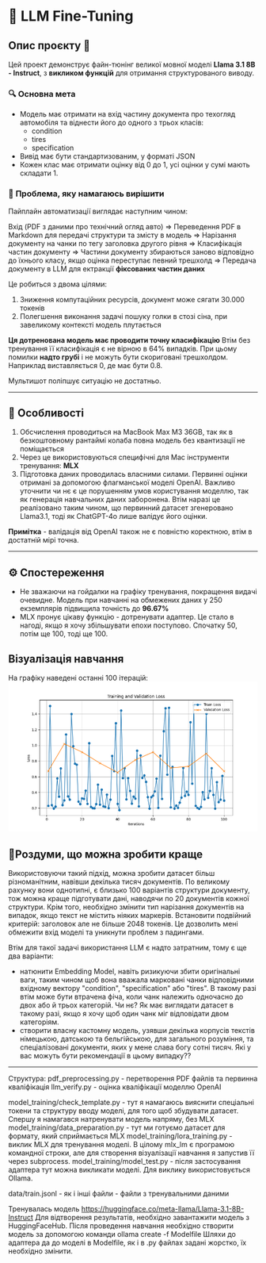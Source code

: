 # 🤖 LLM Fine-Tuning


## Опис проєкту 📄

Цей проект демонструє файн-тюнінг великої мовної моделі **Llama 3.1 8B - Instruct**, з **викликом функцій** для отримання структурованого виводу.

### 🔍 **Основна мета**
- Модель має отримати на вхід частину документа про техогляд автомобіля та віднести його до одного з трьох класів:
  - condition
  - tires
  - specification
- Вивід має бути стандартизованим, у форматі JSON
- Кожен клас має отримати оцінку від 0 до 1, усі оцінки у сумі мають складати 1.

### 🚩 **Проблема, яку намагаюсь вирішити**
Пайплайн автоматизації виглядає наступним чином:

Вхід (PDF з даними про технічний огляд авто) => Переведення PDF в Мarkdown для передачі структури та змісту в модель => Нарізання документу на чанки по тегу заголовка другого рівня => Класифікація частин документу =>
Частини документу збираються заново відповідно до їхнього класу, якщо оцінка переступає певний трешхолд => Передача документу в LLM для ектракції **фіксованих частин даних**

Це робиться з двома цілями: 
1. Зниження компутаційних ресурсів, документ може сягати 30.000 токенів
2. Полегшення виконання задачі пошуку голки в стозі сіна, при завеликому контексті модель плутається

**Ця дотренована модель має проводити точну класифікацію**
Втім без тренування її класифікація є не вірною в 64% випадків.
При цьому помилки **надто грубі** і не можуть бути скориговані трешхолдом. Наприклад виставляється 0, де має бути 0.8.

Мультишот поліпшує ситуацію не достатньо.

---

## 🚀 **Особливості**
1. Обсчислення проводиться на MacBook Max M3 36GB, так як в безкоштовному рантаймі колаба повна модель без квантизації не поміщається 
2. Через це використовуються специфічні для Mac інструменти тренування: **MLX**
3. Підготовка даних проводилась власними силами. Первинні оцінки отримані за допомогою флагманської моделі OpenAI. Важливо уточнити чи нє є це порушенням умов користування моделлю, так як генерація навчальних даних заборонена. Втім наразі це реалізовано таким чином, що первинний датасет згенеровано Llama3.1, тоді як ChatGPT-4o лише валідує його оцінки.

**Примітка** - валідація від OpenAI також не є повністю коректною, втім в достатній мірі точна.

---

## ⚙️ **Спостереження**
- Не зважаючи на гойдалки на графіку тренування, покращення видачі очевидне. Модель при навчанні на обмежених даних у 250 екземплярів підвищила точність до **96.67%**
- MLX пронує цікаву функцію - дотренувати адаптер. Це стало в нагоді, якщо я хочу збільшувати епохи поступово. Спочатку 50, потім ще 100, тоді ще 100.

## **Візуалізація навчання**

На графіку наведені останні 100 ітерацій:
![Training Loss Plot](training_loss_plot.png)

## 🤔**Роздуми, що можна зробити краще**

Використовуючи такий підхід, можна зробити датасет більш різноманітним, навівши декілька тисяч документів. По великому рахунку вони однотипні, є близько 100 варіантів структури документу, тож можна краще підготувати дані, наводячи по 20 документів кожної структури.
Крім того, необхідно змінити тип нарізання документів на випадок, якщо текст не містить ніяких маркерів. Встановити подвійний критерій: заголовок але не більше 2048 токенів. Це дозволить мені обмежити вхід моделі та уникнути проблем з падингами.

Втім для такої задачі використання LLM є надто затратним, тому є ще два варіанти:
- натюнити Embedding Model, навіть ризикуючи збити оригінальні ваги, таким чином щоб вона вважала марковані чанки відповідними вхідному вектору "condition", "specification" або "tires". В такому разі втім може бути втрачена фіча, коли чанк належить одночасно до двох або й трьох категорій. Чи нє? Як має виглядати датасет в такому разі, якщо я хочу щоб один чанк міг відповідати двом категоріям.
- створити власну кастомну модель, узявши декілька корпусів текстів німецькою, датською та бельгійською, для загального розуміння, та спеціалізовані документи, яких у мене слава богу сотні тисяч. Які у вас можуть бути рекомендації в цьому випадку??
  
---

Структура: 
pdf_preprocessing.py - перетворення PDF файлів та первинна кваліфікація
llm_verify.py - оцінка кваліфікації моделлю OpenAI

model_training/check_template.py - тут я намагаюсь вияснити спеціальні токени та структуру вводу моделі, для того щоб збудувати датасет. Спершу я намагався натренувати модель напряму, без MLX
model_training/data_preparation.py - тут ми готуємо датасет для формату, який сприймається MLX
model_training/lora_training.py - виклик MLX для тренування моделі. В цілому mlx_lm є програмою командної строки, але для створення візуалізації навчання я запустив її через subprocess.
model_training/model_test.py - після застосування адаптера тут можна викликати моделі. Для виклику використовується Ollama.

data/train.jsonl - як і інші файли - файли з тренувальними даними

Тренувалась модель https://huggingface.co/meta-llama/Llama-3.1-8B-Instruct
Для відтворення результатів, необхідно завантажити модель з HuggingFaceHub. 
Після проведення навчання необхідно створити модель за допомогою команди ollama create <modelname> -f Modelfile
Шляхи до адаптера да до моделі в Modelfile, як і в .py файлах задані жорстко, їх необхідно змінити.
